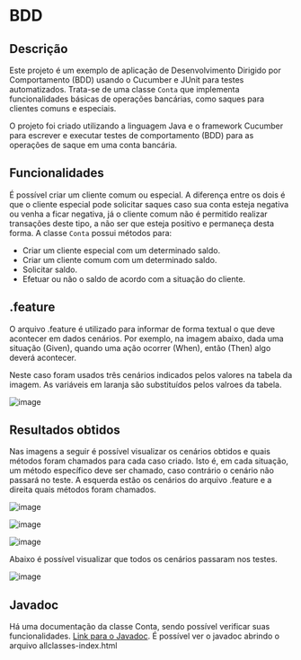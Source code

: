 # BDD

## Descrição

Este projeto é um exemplo de aplicação de Desenvolvimento Dirigido por Comportamento (BDD) usando o Cucumber e JUnit para testes automatizados. Trata-se de uma classe `Conta` que implementa funcionalidades básicas de operações bancárias, como saques para clientes comuns e especiais.

O projeto foi criado utilizando a linguagem Java e o framework Cucumber para escrever e executar testes de comportamento (BDD) para as operações de saque em uma conta bancária.

## Funcionalidades

É possível criar um cliente comum ou especial. A diferença entre os dois é que o cliente especial pode solicitar saques caso sua conta esteja negativa ou venha a ficar negativa, já o cliente comum não é permitido realizar transações deste tipo, a não ser que esteja positivo e permaneça desta forma.
A classe `Conta` possui métodos para:

- Criar um cliente especial com um determinado saldo.
- Criar um cliente comum com um determinado saldo.
- Solicitar saldo.
- Efetuar ou não o saldo de acordo com a situação do cliente.

## .feature 

O arquivo .feature é utilizado para informar de forma textual o que deve acontecer em dados cenários.
Por exemplo, na imagem abaixo, dada uma situação (Given), quando uma ação ocorrer (When), então (Then) algo deverá acontecer.

Neste caso foram usados três cenários indicados pelos valores na tabela da imagem. As variáveis em laranja são substituídos pelos valroes da tabela.

![image](https://github.com/DevLucasEduardo/BDD/assets/102432468/cfacfaef-d59e-40dc-9aba-8148ac211de1)



## Resultados obtidos

Nas imagens a seguir é possível visualizar os cenários obtidos e quais métodos foram chamados para cada caso criado.
Isto é, em cada situação, um método específico deve ser chamado, caso contrário o cenário não passará no teste.
A esquerda estão os cenários do arquivo .feature e a direita quais métodos foram chamados.

![image](https://github.com/DevLucasEduardo/BDD/assets/102432468/364c4821-b5b9-45a8-8af3-f4c5b373329d)

![image](https://github.com/DevLucasEduardo/BDD/assets/102432468/db930552-8235-400a-bd87-bee454414481)

![image](https://github.com/DevLucasEduardo/BDD/assets/102432468/c49ec815-80bb-4fe8-a607-bac2fed020ab)

Abaixo é possível visualizar que todos os cenários passaram nos testes.

![image](https://github.com/DevLucasEduardo/BDD/assets/102432468/25fb577d-e62a-420f-8816-4b2d70e729a4)

## Javadoc 

Há uma documentação da classe Conta, sendo possível verificar suas funcionalidades. [Link para o Javadoc](https://github.com/DevLucasEduardo/BDD/tree/main/doc). É possível ver o javadoc abrindo o arquivo allclasses-index.html

